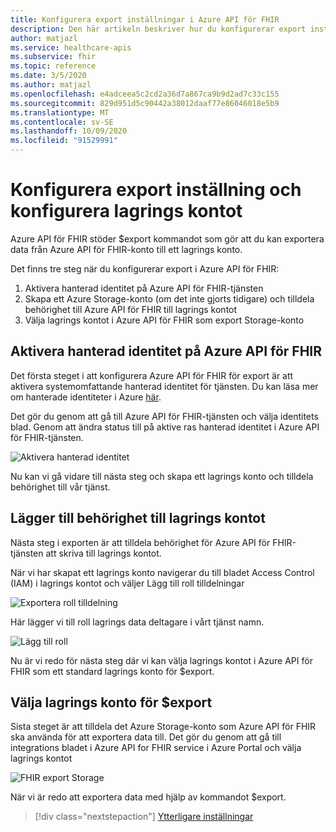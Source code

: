 ```yaml
---
title: Konfigurera export inställningar i Azure API för FHIR
description: Den här artikeln beskriver hur du konfigurerar export inställningar i Azure API för FHIR
author: matjazl
ms.service: healthcare-apis
ms.subservice: fhir
ms.topic: reference
ms.date: 3/5/2020
ms.author: matjazl
ms.openlocfilehash: e4adceea5c2cd2a36d7a867ca9b9d2ad7c33c155
ms.sourcegitcommit: 829d951d5c90442a38012daaf77e86046018e5b9
ms.translationtype: MT
ms.contentlocale: sv-SE
ms.lasthandoff: 10/09/2020
ms.locfileid: "91529991"
---
```

# <a name="configure-export-setting-and-set-up-the-storage-account"></a>Konfigurera export inställning och konfigurera lagrings kontot

Azure API för FHIR stöder $export kommandot som gör att du kan exportera data från Azure API för FHIR-konto till ett lagrings konto.

Det finns tre steg när du konfigurerar export i Azure API för FHIR:

1. Aktivera hanterad identitet på Azure API för FHIR-tjänsten
2. Skapa ett Azure Storage-konto (om det inte gjorts tidigare) och tilldela behörighet till Azure API för FHIR till lagrings kontot
3. Välja lagrings kontot i Azure API för FHIR som export Storage-konto

## <a name="enabling-managed-identity-on-azure-api-for-fhir"></a>Aktivera hanterad identitet på Azure API för FHIR

Det första steget i att konfigurera Azure API för FHIR för export är att aktivera systemomfattande hanterad identitet för tjänsten. Du kan läsa mer om hanterade identiteter i Azure [här](../active-directory/managed-identities-azure-resources/overview.md).

Det gör du genom att gå till Azure API för FHIR-tjänsten och välja identitets blad. Genom att ändra status till på aktive ras hanterad identitet i Azure API för FHIR-tjänsten.

![Aktivera hanterad identitet](media/export-data/fhir-mi-enabled.png)

Nu kan vi gå vidare till nästa steg och skapa ett lagrings konto och tilldela behörighet till vår tjänst.

## <a name="adding-permission-to-storage-account"></a>Lägger till behörighet till lagrings kontot

Nästa steg i exporten är att tilldela behörighet för Azure API för FHIR-tjänsten att skriva till lagrings kontot.

När vi har skapat ett lagrings konto navigerar du till bladet Access Control (IAM) i lagrings kontot och väljer Lägg till roll tilldelningar

![Exportera roll tilldelning](media/export-data/fhir-export-role-assignment.png)

Här lägger vi till roll lagrings data deltagare i vårt tjänst namn.

![Lägg till roll](media/export-data/fhir-export-role-add.png)

Nu är vi redo för nästa steg där vi kan välja lagrings kontot i Azure API för FHIR som ett standard lagrings konto för $export.

## <a name="selecting-the-storage-account-for-export"></a>Välja lagrings konto för $export

Sista steget är att tilldela det Azure Storage-konto som Azure API för FHIR ska använda för att exportera data till. Det gör du genom att gå till integrations bladet i Azure API for FHIR service i Azure Portal och välja lagrings kontot

![FHIR export Storage](media/export-data/fhir-export-storage.png)

När vi är redo att exportera data med hjälp av kommandot $export.

>[!div class="nextstepaction"]
>[Ytterligare inställningar](azure-api-for-fhir-additional-settings.md)
